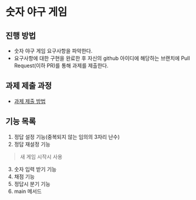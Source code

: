 # 숫자 야구 게임
## 진행 방법
* 숫자 야구 게임 요구사항을 파악한다.
* 요구사항에 대한 구현을 완료한 후 자신의 github 아이디에 해당하는 브랜치에 Pull Request(이하 PR)를 통해 과제를 제출한다.

## 과제 제출 과정
* [과제 제출 방법](https://github.com/next-step/nextstep-docs/tree/master/ent-precourse)

## 기능 목록
1. 정답 설정 기능(중복되지 않는 임의의 3자리 난수)
2. 정답 재설정 기능
> 새 게임 시작시 사용
3. 숫자 입력 받기 기능
4. 채점 기능
5. 정답시 분기 기능
6. main 메서드
